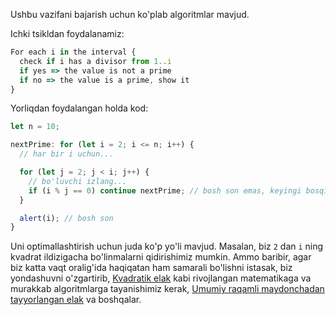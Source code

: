 Ushbu vazifani bajarish uchun ko'plab algoritmlar mavjud.

Ichki tsikldan foydalanamiz:

```js
For each i in the interval {
  check if i has a divisor from 1..i
  if yes => the value is not a prime
  if no => the value is a prime, show it
}
```

Yorliqdan foydalangan holda kod:

```js run
let n = 10;

nextPrime: for (let i = 2; i <= n; i++) {
  // har bir i uchun...

  for (let j = 2; j < i; j++) {
    // bo'luvchi izlang...
    if (i % j == 0) continue nextPrime; // bosh son emas, keyingi bosqichga o'ting
  }

  alert(i); // bosh son
}
```

Uni optimallashtirish uchun juda ko'p yo'li mavjud. Masalan, biz `2` dan `i` ning kvadrat ildizigacha bo'linmalarni qidirishimiz mumkin. Ammo baribir, agar biz katta vaqt oralig'ida haqiqatan ham samarali bo'lishni istasak, biz yondashuvni o'zgartirib, [Kvadratik elak](https://en.wikipedia.org/wiki/Quadratic_sieve) kabi rivojlangan matematikaga va murakkab algoritmlarga tayanishimiz kerak, [Umumiy raqamli maydonchadan tayyorlangan elak](https://en.wikipedia.org/wiki/General_number_field_sieve) va boshqalar.
